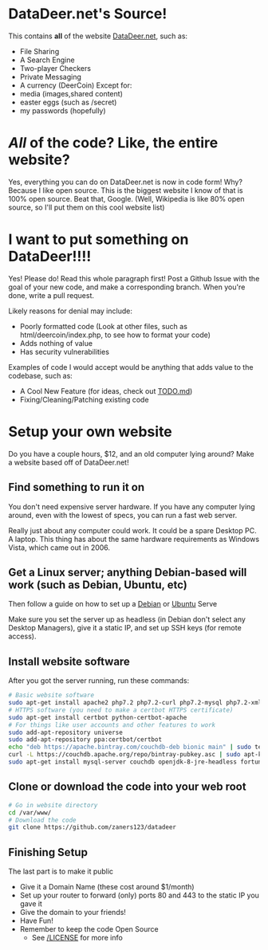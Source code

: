 # DataDeer.net's Source!
This contains **all** of the website [DataDeer.net](https://datadeer.net), such as: 
 - File Sharing
 - A Search Engine
 - Two-player Checkers
 - Private Messaging
 - A currency (DeerCoin)
Except for:
- media (images,shared content)
- easter eggs (such as /secret)
- my passwords (hopefully)

# *All* of the code? Like, the entire website?
Yes, everything you can do on DataDeer.net is now in code form! Why? Because I like open source. This is the biggest website I know of that is 100% open source. Beat that, Google. (Well, Wikipedia is like 80% open source, so I'll put them on this cool website list)

# I want to put something on DataDeer!!!!
Yes! Please do! Read this whole paragraph first!
Post a Github Issue with the goal of your new code, and make a corresponding branch.
When you're done, write a pull request.

Likely reasons for denial may include:
 - Poorly formatted code (Look at other files, such as html/deercoin/index.php, to see how to format your code)
 - Adds nothing of value
 - Has security vulnerabilities

Examples of code I would accept would be anything that adds value to the codebase, such as:
 - A Cool New Feature (for ideas, check out [TODO.md]())
 - Fixing/Cleaning/Patching existing code

# Setup your own website

Do you have a couple hours, $12, and an old computer lying around? Make a website based off of DataDeer.net!

## Find something to run it on

You don't need expensive server hardware.
If you have any computer lying around, even with the lowest of specs, you can run a fast web server.

Really just about any computer could work. It could be a spare Desktop PC. A laptop. This thing has about the same hardware requirements as Windows Vista, which came out in 2006.

## Get a Linux server; anything Debian-based will work (such as Debian, Ubuntu, etc) 

Then follow a guide on how to set up a [Debian](https://www.debian.org/distrib/) or [Ubuntu](https://ubuntu.com/tutorials/tutorial-install-ubuntu-server#1-overview) Serve

Make sure you set the server up as headless (in Debian don't select any Desktop Managers), give it a static IP, and set up SSH keys (for remote access).

## Install website software
After you got the server running, run these commands:
```bash
# Basic website software
sudo apt-get install apache2 php7.2 php7.2-curl php7.2-mysql php7.2-xml php7.2-soap php7.2-xmlrpc php7.2-zip php7.2-intl php7.2-gd
# HTTPS software (you need to make a certbot HTTPS certificate)
sudo apt-get install certbot python-certbot-apache
# For things like user accounts and other features to work
sudo add-apt-repository universe
sudo add-apt-repository ppa:certbot/certbot
echo "deb https://apache.bintray.com/couchdb-deb bionic main" | sudo tee -a /etc/apt/sources.list
curl -L https://couchdb.apache.org/repo/bintray-pubkey.asc | sudo apt-key add -
sudo apt-get install mysql-server couchdb openjdk-8-jre-headless fortune cowsay imagemagick
```
## Clone or download the code into your web root
```bash
# Go in website directory
cd /var/www/
# Download the code
git clone https://github.com/zaners123/datadeer
```

## Finishing Setup
The last part is to make it public
 - Give it a Domain Name (these cost around $1/month)
 - Set up your router to forward (only) ports 80 and 443 to the static IP you gave it
 - Give the domain to your friends!
 - Have Fun!
 - Remember to keep the code Open Source
    - See [/LICENSE]() for more info 